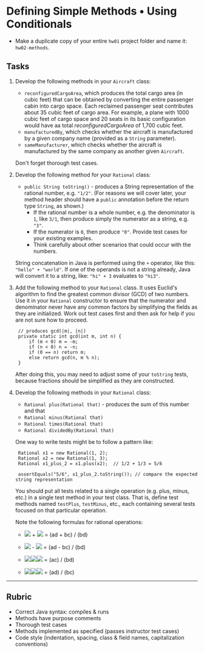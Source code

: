# Defining Simple Methods • Using Conditionals

- Make a duplicate copy of your entire `hw01` project folder and name it: `hw02-methods`.


## Tasks

1. Develop the following methods in your `Aircraft` class:
   * `reconfiguredCargoArea`, which produces the total cargo area (in cubic feet) that can be obtained by converting the entire passenger cabin into cargo space. Each reclaimed passenger seat contributes about 35 cubic feet of cargo area. For example, a plane with 1000 cubic feet of cargo space and 20 seats in its basic configuration would have aa total *reconfiguredCargoArea* of 1,700 cubic feet.
   * `manufacturedBy`, which checks whether the aircraft is manufactured by a given company name (provided as a `String` parameter).
   * `sameManufacturer`, which checks whether the aircraft is manufactured by the same company as another given `Aircraft`.

    Don't forget thorough test cases.

2. Develop the following method for your `Rational` class:
   * `public String toString()` - produces a String representation of the rational number, e.g. `"1/2"`. (For reasons we will cover later, your method header should have a `public` annotation before the return type `String`, as shown.)
     * If the rational number is a whole number, e.g. the denominator is `1`, like `3/1`, then produce simply the numerator as a string, e.g. `"3"`. 
     * If the numerator is `0`, then produce `"0"`. Provide test cases for your existing examples.
     * Think carefully about other scenarios that could occur with the numbers.

    String concatenation in Java is performed using the `+` operator, like this:  `"hello" + "world"`.  If one of the operands is not a string already, Java will convert it to a string, like: `"hi" + 3` evaluates to `"hi3"`.
   

3. Add the following method to your `Rational` class. It uses Euclid's algorithm to find the greatest common divisor (GCD) of two numbers. Use it in your `Rational` constructor to ensure that the numerator and denominator never have any common factors by simplifying the fields as they are initialized. Work out test cases first and then ask for help if you are not sure how to proceed.

        // produces gcd(|m|, |n|)
        private static int gcd(int m, int n) {
            if (m < 0) m = -m;
            if (n < 0) n = -n;
            if (0 == n) return m;
            else return gcd(n, m % n);
        }
    
    After doing this, you may need to adjust some of your `toString` tests, because fractions should be simplified as they are constructed.

4. Develop the following methods in your `Rational` class:
   * `Rational plus(Rational that)` - produces the sum of this number and that
   * `Rational minus(Rational that)`
   * `Rational times(Rational that)`
   * `Rational dividedBy(Rational that)`

    One way to write tests might be to follow a pattern like:

        Rational x1 = new Rational(1, 2);
        Rational x2 = new Rational(1, 3);
        Rational x1_plus_2 = x1.plus(x2);  // 1/2 + 1/3 = 5/6

        assertEquals("5/6", x1_plus_2.toString()); // compare the expected string representation

    You should put all tests related to a single operation (e.g. plus, minus, etc.) in a single test method in your test class. That is, define test methods named  `testPlus`, `testMinus`, etc., each containing several tests focused on that particular operation.

    Note the following formulas for rational operations: 
    - <img src="https://render.githubusercontent.com/render/math?math=\frac{a}{b}"> + 
      <img src="https://render.githubusercontent.com/render/math?math=\frac{c}{d}"> =
      (ad + bc) / (bd)

    - <img src="https://render.githubusercontent.com/render/math?math=\frac{a}{b}"> - 
      <img src="https://render.githubusercontent.com/render/math?math=\frac{c}{d}"> =
      (ad - bc) / (bd)
    
    - <img src="https://render.githubusercontent.com/render/math?math=\frac{a}{b}"><img src="https://render.githubusercontent.com/render/math?math=\times"><img src="https://render.githubusercontent.com/render/math?math=\frac{c}{d}"> =
      (ac) / (bd)
   
    - <img src="https://render.githubusercontent.com/render/math?math=\frac{a}{b}"><img src="https://render.githubusercontent.com/render/math?math=\div"><img src="https://render.githubusercontent.com/render/math?math=\frac{c}{d}"> =
      (ad) / (bc)
 
<!--
    - $\frac{a}{b} + \frac {c}{d} = \frac{ad+cb}{bd}$ 

    - $\frac{a}{b} - \frac {c}{d} = \frac{ad-cb}{bd}$

    - $\frac{a}{b} \times \frac {c}{d} = \frac{ac}{bd}$

    - $\frac{a}{b} \div \frac {c}{d} = \frac{ad}{bc}$ -->

<!---
(boolean equals(Object that) - is this number equal to that ? (You will need to ask for help from me on this.))
-->


---

## Rubric

- Correct Java syntax: compiles & runs
- Methods have purpose comments
- Thorough test cases
- Methods implemented as specified (passes instructor test cases)
- Code style (indentation, spacing, class & field names, capitalization conventions)

